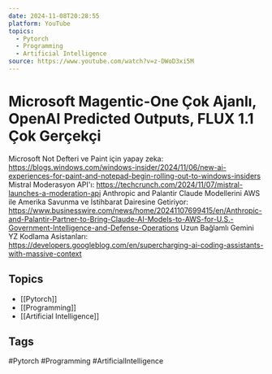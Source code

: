```yaml
---
date: 2024-11-08T20:28:55
platform: YouTube
topics:
  - Pytorch
  - Programming
  - Artificial Intelligence
source: https://www.youtube.com/watch?v=z-DWoD3xi5M
---
```

# Microsoft Magentic-One Çok Ajanlı, OpenAI Predicted Outputs, FLUX 1.1 Çok Gerçekçi

Microsoft Not Defteri ve Paint için yapay zeka: https://blogs.windows.com/windows-insider/2024/11/06/new-ai-experiences-for-paint-and-notepad-begin-rolling-out-to-windows-insiders
Mistral Moderasyon API'ı: https://techcrunch.com/2024/11/07/mistral-launches-a-moderation-api
Anthropic and Palantir Claude Modellerini AWS ile Amerika Savunma ve İstihbarat Dairesine Getiriyor: https://www.businesswire.com/news/home/20241107699415/en/Anthropic-and-Palantir-Partner-to-Bring-Claude-AI-Models-to-AWS-for-U.S.-Government-Intelligence-and-Defense-Operations
Uzun Bağlamlı Gemini YZ Kodlama Asistanları: https://developers.googleblog.com/en/supercharging-ai-coding-assistants-with-massive-context

## Topics
- [[Pytorch]]
- [[Programming]]
- [[Artificial Intelligence]]

## Tags
#Pytorch #Programming #ArtificialIntelligence